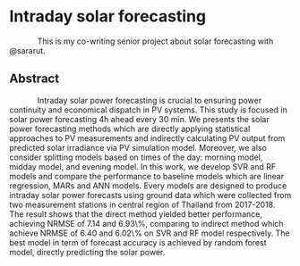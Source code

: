 # Intraday solar forecasting
This is my co-writing senior project about solar forecasting with @sararut.

<style>
p {
  text-indent: 50px;
}
</style>
## Abstract
<p>Intraday solar power forecasting is crucial to ensuring power continuity and economical dispatch in PV systems. This study is focused in solar power forecasting 4h ahead every 30 min. We presents the solar power forecasting methods which are directly applying statistical approaches to PV measurements and indirectly calculating PV output from predicted solar irradiance via PV simulation model. Moreover, we also consider splitting models based on times of the day: morning model, midday model, and evening model. In this work, we develop SVR and RF models and compare the performance to baseline models which are linear regression, MARs and ANN models. Every models are designed to produce intraday solar power forecasts using ground data which were collected from two measurement stations in  central region of Thailand from 2017-2018. The result shows that the direct method yielded better performance, achieving NRMSE of 7.14 and 6.93\%, comparing to indirect method which achieve NRMSE of 6.40 and 6.02\% on SVR and RF model respectively. The best model in term of forecast accuracy is achieved by random forest model, directly predicting the solar power.</p>
